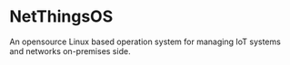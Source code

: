 # NetThingsOS
An opensource Linux based operation system for managing IoT systems and networks on-premises side. 
